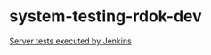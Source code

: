 # system-testing-rdok-dev
[Server tests executed by Jenkins](https://code-quests.rdok.dev/2019/automate-server-tests/)
